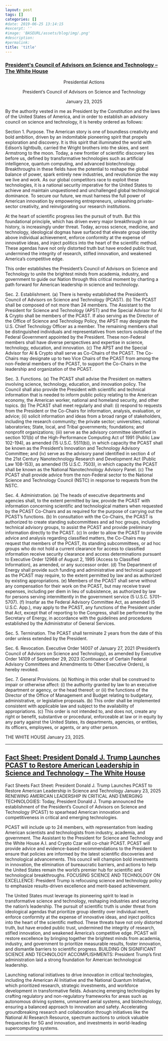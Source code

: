 ```yaml
---
layout: post
tags: []
categories: []
#date: 2019-06-25 13:14:15
#excerpt: ''
#image: 'BASEURL/assets/blog/img/.png'
#description:
#permalink:
title: 'title'
---
```



### [President's Council of Advisors on Science and Technology – The White House](https://www.whitehouse.gov/presidential-actions/2025/01/presidents-council-of-advisors-on-science-and-technology/)

<p style="text-align: center">Presidential Actions</p>

<p style="text-align: center">President’s Council of Advisors on Science and Technology</p>

<p style="text-align: center">January 23, 2025</p>

By the authority vested in me as President by the Constitution and the laws of the United States of America, and in order to establish an advisory council on science and technology, it is hereby ordered as follows:


Section 1.  Purpose.  The American story is one of boundless creativity and bold ambition, driven by an indomitable pioneering spirit that propels exploration and discovery.  It is this spirit that illuminated the world with Edison’s lightbulb, carried the Wright brothers into the skies, and sent Armstrong to the moon.  Today, a new frontier of scientific discovery lies before us, defined by transformative technologies such as artificial intelligence, quantum computing, and advanced biotechnology.  Breakthroughs in these fields have the potential to reshape the global balance of power, spark entirely new industries, and revolutionize the way we live and work.  As our global competitors race to exploit these technologies, it is a national security imperative for the United States to achieve and maintain unquestioned and unchallenged global technological dominance.  To secure our future, we must harness the full power of American innovation by empowering entrepreneurs, unleashing private-sector creativity, and reinvigorating our research institutions.

At the heart of scientific progress lies the pursuit of truth.  But this foundational principle, which has driven every major breakthrough in our history, is increasingly under threat. Today, across science, medicine, and technology, ideological dogmas have surfaced that elevate group identity above individual achievement, enforce conformity at the expense of innovative ideas, and inject politics into the heart of the scientific method.  These agendas have not only distorted truth but have eroded public trust, undermined the integrity of research, stifled innovation, and weakened America’s competitive edge.

This order establishes the President’s Council of Advisors on Science and Technology to unite the brightest minds from academia, industry, and government to guide our Nation through this critical moment by charting a path forward for American leadership in science and technology.


Sec. 2.  Establishment.  (a)  There is hereby established the President’s Council of Advisors on Science and Technology (PCAST).
(b)  The PCAST shall be composed of not more than 24 members.  The Assistant to the President for Science and Technology (APST) and the Special Advisor for AI & Crypto shall be members of the PCAST.  If also serving as the Director of the Office of Science and Technology Policy, the APST may designate the U.S. Chief Technology Officer as a member.  The remaining members shall be distinguished individuals and representatives from sectors outside of the Federal Government appointed by the President.  These non-Federal members shall have diverse perspectives and expertise in science, technology, education, and innovation.
(c)  The APST and the Special Advisor for AI & Crypto shall serve as Co-Chairs of the PCAST.  The Co-Chairs may designate up to two Vice Chairs of the PCAST from among the non-Federal members of the PCAST, to support the Co-Chairs in the leadership and organization of the PCAST.


Sec. 3.  Functions.  (a)  The PCAST shall advise the President on matters involving science, technology, education, and innovation policy.  The Council shall also provide the President with scientific and technical information that is needed to inform public policy relating to the American economy, the American worker, national and homeland security, and other topics.
(b)  The PCAST shall meet regularly and shall:
(i)    respond to requests from the President or the Co-Chairs for information, analysis, evaluation, or advice;
(ii)   solicit information and ideas from a broad range of stakeholders, including the research community; the private sector; universities; national laboratories; State, local, and Tribal governments; foundations; and nonprofit organizations;
(iii)  serve as the advisory committee identified in section 101(b) of the High-Performance Computing Act of 1991 (Public Law 102-194), as amended (15 U.S.C. 5511(b)), in which capacity the PCAST shall be known as the President’s Innovation and Technology Advisory Committee; and
(iv)    serve as the advisory panel identified in section 4 of the 21st Century Nanotechnology Research and Development Act (Public Law 108-153), as amended (15 U.S.C. 7503), in which capacity the PCAST shall be known as the National Nanotechnology Advisory Panel.
(c)  The PCAST shall provide advice from the non-Federal sector to the National Science and Technology Council (NSTC) in response to requests from the NSTC.


Sec. 4.  Administration.  (a)  The heads of executive departments and agencies shall, to the extent permitted by law, provide the PCAST with information concerning scientific and technological matters when requested by the PCAST Co-Chairs and as required for the purpose of carrying out the PCAST’s functions.
(b)  In consultation with the Co-Chairs, the PCAST is authorized to create standing subcommittees and ad hoc groups, including technical advisory groups, to assist the PCAST and provide preliminary information directly to the PCAST.
(c)  In order to allow the PCAST to provide advice and analysis regarding classified matters, the Co-Chairs may request that members of the PCAST, its standing subcommittees, or ad hoc groups who do not hold a current clearance for access to classified information receive security clearance and access determinations pursuant to Executive Order 12968 of August 2, 1995 (Access to Classified Information), as amended, or any successor order.
(d)  The Department of Energy shall provide such funding and administrative and technical support as the PCAST may require, to the extent permitted by law and as authorized by existing appropriations.
(e)  Members of the PCAST shall serve without any compensation for their work on the PCAST, but may receive travel expenses, including per diem in lieu of subsistence, as authorized by law for persons serving intermittently in the government service (5 U.S.C. 5701–5707).
(f)  Insofar as the Federal Advisory Committee Act, as amended (5 U.S.C. App.), may apply to the PCAST, any functions of the President under that Act, except that of reporting to the Congress, shall be performed by the Secretary of Energy, in accordance with the guidelines and procedures established by the Administrator of General Services.


Sec. 5.  Termination.  The PCAST shall terminate 2 years from the date of this order unless extended by the President.


Sec. 6.  Revocation.  Executive Order 14007 of January 27, 2021 (President’s Council of Advisors on Science and Technology), as amended by Executive Order 14109 of September 29, 2023 (Continuance of Certain Federal Advisory Committees and Amendments to Other Executive Orders), is hereby revoked.


Sec. 7.  General Provisions.  (a)  Nothing in this order shall be construed to impair or otherwise affect:
(i)   the authority granted by law to an executive department or agency, or the head thereof; or
(ii)  the functions of the Director of the Office of Management and Budget relating to budgetary, administrative, or legislative proposals.
(b)  This order shall be implemented consistent with applicable law and subject to the availability of appropriations.
(c)  This order is not intended to, and does not, create any right or benefit, substantive or procedural, enforceable at law or in equity by any party against the United States, its departments, agencies, or entities, its officers, employees, or agents, or any other person.






THE WHITE HOUSE
January 23, 2025.

----

## [Fact Sheet: President Donald J. Trump Launches PCAST to Restore American Leadership in Science and Technology – The White House](https://www.whitehouse.gov/fact-sheets/2025/01/fact-sheet-president-donald-j-trump-launches-pcast-to-restore-american-leadership-in-science-and-technology/)

Fact Sheets
Fact Sheet: President Donald J. Trump Launches PCAST to Restore American Leadership in Science and Technology
January 23, 2025
RENEWING AMERICAN LEADERSHIP IN CRITICAL AND EMERGING TECHNOLOGIES: Today, President Donald J. Trump announced the establishment of the President’s Council of Advisors on Science and Technology (PCAST) to spearhead American innovation and competitiveness in critical and emerging technologies.

PCAST will include up to 24 members, with representation from leading American scientists and technologists from industry, academia, and government.
The Assistant to the President for Science and Technology and the White House A.I. and Crypto Czar will co-chair PCAST.
PCAST will provide advice and evidence-based recommendations to the President to ensure that policies are informed by the latest scientific discoveries and technological advancements.
This council will champion bold investments in innovation, the elimination of bureaucratic barriers, and actions to help the United States remain the world’s premier hub for scientific and technological breakthroughs.
FOCUSING SCIENCE AND TECHNOLOGY ON EXCELLENCE: President Trump is refocusing science and technology policy to emphasize results-driven excellence and merit-based achievement.

The United States must leverage its pioneering spirit to lead in transformative science and technology, reshaping industries and securing the nation’s leadership.
The pursuit of scientific truth is under threat from ideological agendas that prioritize group identity over individual merit, enforce conformity at the expense of innovative ideas, and inject politics into the heart of the scientific method.
These threats have not only distorted truth, but have eroded public trust, undermined the integrity of research, stifled innovation, and weakened America’s competitive edge.
PCAST will restore excellence by bringing together the brightest minds from academia, industry, and government to prioritize measurable results, foster innovation, and dismantle barriers to scientific progress.
BUILDING ON SIGNIFICANT SCIENCE AND TECHNOLOGY ACCOMPLISHMENTS: President Trump’s first administration laid a strong foundation for American technological leadership.

Launching national initiatives to drive innovation in critical technologies, including the American AI Initiative and the National Quantum Initiative, which prioritized research, strategic investments, and workforce development in transformative fields.
Advancing emerging technologies by crafting regulatory and non-regulatory frameworks for areas such as autonomous driving systems, unmanned aerial systems, and biotechnology, ensuring a balanced approach to innovation and safety.
Accelerating groundbreaking research and collaboration through initiatives like the National AI Research Resource, spectrum auctions to unlock valuable frequencies for 5G and innovation, and investments in world-leading supercomputing systems.

----

